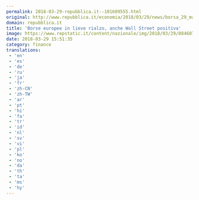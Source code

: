 ```yaml
---
permalink: 2018-03-29-repubblica.it--101609555.html
original: http://www.repubblica.it/economia/2018/03/29/news/borsa_29_marzo_2017-192493060/?rss
domain: repubblica.it
title: 'Borse europee in lieve rialzo, anche Wall Street positiva'
image: https://www.repstatic.it/content/nazionale/img/2018/03/29/084607559-eb86bbba-5092-4359-b860-c216e01dfe5b.jpg
date: 2018-03-29 15:51:35
category: finance
translations: 
 - 'en'
 - 'es'
 - 'de'
 - 'ru'
 - 'ja'
 - 'fr'
 - 'zh-CN'
 - 'zh-TW'
 - 'ar'
 - 'pt'
 - 'hi'
 - 'fa'
 - 'tr'
 - 'id'
 - 'nl'
 - 'sv'
 - 'vi'
 - 'pl'
 - 'ko'
 - 'no'
 - 'da'
 - 'th'
 - 'ta'
 - 'ms'
 - 'hy'
---
```


